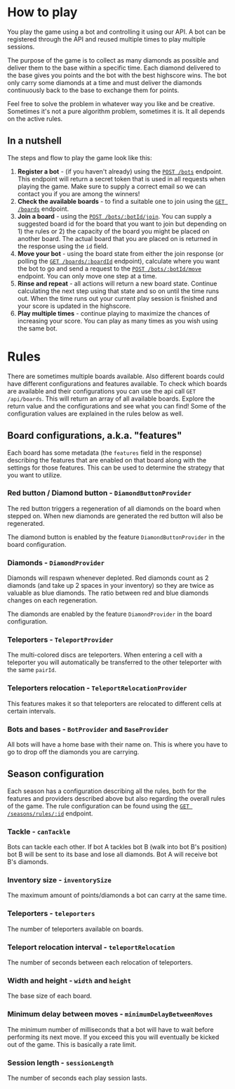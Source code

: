 # How to play

You play the game using a bot and controlling it using our API. A bot can be registered through the API and reused multiple times to play multiple sessions.

The purpose of the game is to collect as many diamonds as possible and deliver them to the base within a specific time. Each diamond delivered to the base gives you points and the bot with the best highscore wins. The bot only carry some diamonds at a time and must deliver the diamonds continuously back to the base to exchange them for points.

Feel free to solve the problem in whatever way you like and be creative. Sometimes it's not a pure algorithm problem, sometimes it is. It all depends on the active rules.

## In a nutshell

The steps and flow to play the game look like this:

1. **Register a bot** - (if you haven't already) using the [`POST /bots`](http://localhost:8081/docs#/Bots/BotsController_create) endpoint. This endpoint will return a secret token that is used in all requests when playing the game. Make sure to supply a correct email so we can contact you if you are among the winners!
2. **Check the available boards** - to find a suitable one to join using the [`GET /boards`](http://localhost:8081/docs#/Boards/BoardsController_findAll) endpoint.
3. **Join a board** - using the [`POST /bots/:botId/join`](http://localhost:8081/docs#/Bots/BotsController_join). You can supply a suggested board id for the board that you want to join but depending on 1) the rules or 2) the capacity of the board you might be placed on another board. The actual board that you are placed on is returned in the response using the `id` field.
4. **Move your bot** - using the board state from either the join response (or polling the [`GET /boards/:boardId`](http://localhost:8081/docs#/Boards/BoardsController_find) endpoint), calculate where you want the bot to go and send a request to the [`POST /bots/:botId/move`](http://localhost:8081/docs#/Bots/BotsController_move) endpoint. You can only move one step at a time.
5. **Rinse and repeat** - all actions will return a new board state. Continue calculating the next step using that state and so on until the time runs out. When the time runs out your current play session is finished and your score is updated in the highscore.
6. **Play multiple times** - continue playing to maximize the chances of increasing your score. You can play as many times as you wish using the same bot.

# Rules

There are sometimes multiple boards available. Also different boards could have different configurations and features available. To check which boards are available and their configurations you can use the api call `GET /api/boards`. This will return an array of all available boards. Explore the return value and the configurations and see what you can find! Some of the configuration values are explained in the rules below as well.

## Board configurations, a.k.a. "features"

Each board has some metadata (the `features` field in the response) describing the features that are enabled on that board along with the settings for those features. This can be used to determine the strategy that you want to utilize.

### Red button / Diamond button - `DiamondButtonProvider`

The red button triggers a regeneration of all diamonds on the board when stepped on. When new diamonds are generated the red button will also be regenerated.

The diamond button is enabled by the feature `DiamondButtonProvider` in the board configuration.

### Diamonds - `DiamondProvider`

Diamonds will respawn whenever depleted. Red diamonds count as 2 diamonds (and take up 2 spaces in your inventory) so they are twice as valuable as blue diamonds. The ratio between red and blue diamonds changes on each regeneration.

The diamonds are enabled by the feature `DiamondProvider` in the board configuration.

### Teleporters - `TeleportProvider`

The multi-colored discs are teleporters. When entering a cell with a teleporter you will automatically be transferred to the other teleporter with the same `pairId`.

### Teleporters relocation - `TeleportRelocationProvider`

This features makes it so that teleporters are relocated to different cells at certain intervals.

### Bots and bases - `BotProvider` and `BaseProvider`

All bots will have a home base with their name on. This is where you have to go to drop off the diamonds you are carrying.

## Season configuration

Each season has a configuration describing all the rules, both for the features and providers described above but also regarding the overall rules of the game. The rule configuration can be found using the [`GET /seasons/rules/:id`](http://localhost:8081/docs#/Seasons/SeasonsController_getCurrentSeasonRules) endpoint.

### Tackle - `canTackle`

Bots can tackle each other. If bot A tackles bot B (walk into bot B's position) bot B will be sent to its base and lose all diamonds. Bot A will receive bot B's diamonds.

### Inventory size - `inventorySize`

The maximum amount of points/diamonds a bot can carry at the same time.

### Teleporters - `teleporters`

The number of teleporters available on boards.

### Teleport relocation interval - `teleportRelocation`

The number of seconds between each relocation of teleporters.

### Width and height - `width` and `height`

The base size of each board.

### Minimum delay between moves - `minimumDelayBetweenMoves`

The minimum number of milliseconds that a bot will have to wait before performing its next move. If you exceed this you will eventually be kicked out of the game. This is basically a rate limit.

### Session length - `sessionLength`

The number of seconds each play session lasts.

